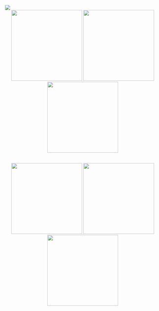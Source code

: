 <!DOCTYPE html>
<html lang="en">

<head>
    <meta charset="UTF-8">
    <meta name="viewport" content="width=device-width, initial-scale=1.0">
   
</head>

<body>
    <img src="https://i.ibb.co/qjn1rPz/asratul-hasan-nahid.png" />
    <div align="center">
    <a href="https://www.facebook.com/ProDeveloperBD2" target="_blank"> <img  width="230" src="https://i.ibb.co/WV83jG9/facebook.png" /></a>
        <img  width="230" src="https://i.ibb.co/Rg45ZrP/dribbble.png" />
        <img  width="230" src="https://i.ibb.co/rQZfq6d/twitter.png" />
    </div>
    <br/>
    <br/>
    <div align="center">
        <img  width="230" src="https://i.ibb.co/YPFHN6S/instagram.png" />
        <img  width="230" src="https://i.ibb.co/g6J3xz4/linkedin.png" />
        <img  width="230" src="https://i.ibb.co/LgtL93g/youtube.png" />
    </div>
    
</body>

</html>
